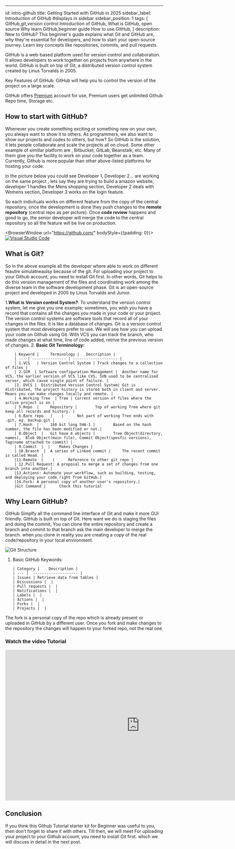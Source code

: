 ---
id: intro-github
title: Getting Started with GitHub in 2025 
sidebar_label: Introduction of GitHub #displays in sidebar
sidebar_position: 1
tags:
  [
    GitHub,git,version control
    Introduction of GitHub,
    What is GitHub, open source
    Why learn GitHub,beginner guide
    How to use GitHub,
  ]
description: New to GitHub? This beginner's guide explains what Git and GitHub are, why they're essential for developers, and how to start your open-source journey. Learn key concepts like repositories, commits, and pull requests.

GitHub is a web-based platform used for version control and collaboration. It allows developers to work together on projects from anywhere in the world. GitHub is built on top of Git, a distributed version control system created by Linus Torvalds in 2005.


Key Features of GitHub:
GitHub  will help you to control the version of the project on a large scale.

GitHub offers <a href="https://github.com/pricing">Premium</a> account for use, Premium users get unlimited Github Repo time, Storage etc. 


## How to start with GitHub?

Whenever you create something exciting or something new on your own, you always want to show it to others. As programmers, we also want to show our projects and codes to others, but how? So GitHub is the solution, it lets people collaborate and scale the projects all on cloud.  Some other example of simillar platform are , Bitbucket, GitLab, Beanstalk, etc. Many of them give you the facility to work on your code together as a team. Currently, Github is more popular than other above-listed platforms for hosting your code.

In the picture below you could see Developer 1, Developer 2... are working on the same project , lets say they are trying to build a amazon website, developer 1 handles the Mens shopping section, Developer 2 deals with Womens section, Developer 3 works on the login feature. 

So each indivituals works on different feature from the copy of the central repository, once the development is done they push changes to the **remote repository** (central repo as per picture). Once **code review** happens and good to go, the senior developer will merge the code to the central repository so all the feature will be live on production.

  <BrowserWindow url="https://github.com/" bodyStyle={{padding: 0}}>    
     [![Visual Studio Code](./assets/1-Introduction-to-github.png)](https://code.visualstudio.com/)
    </BrowserWindow>



## What is Git?

So in the above example all the developer where able to work on different feautre simulatneaulsy because of the git. For uploading your project to your Github account, you need to install Git first. In other words, Git helps to do this version management of the files and coordinating work among the diverse team in the software development phase. Git is an open-source project and developed in 2005 by Linus Torvalds and Junior.

1.**What is Version control System?**: To understand the version control system, let me give you one example; sometimes, you wish you have a record that contains all the changes you made in your code or your project. The version control systems are software tools that record all of your changes in the files. It is like a database of changes. Git is a version control system that most developers prefer to use. We will see how you can upload your code on Github using Git. With VCS you can track the branch, who made changes at what time, line of code added, retrive the previous version of changes. 
2. **Basic Git Terminology:**

        | Keyword | 	Terminology | 	Description |
        | --- | --------------- | -------------------- |
        | 1.VCS   | Version Control System | Track changes to a collection of files |
        | 2.SCM  | Software configuration Management | 	Another name for VCS, the earlier version of VCS like CVS, SVN used to be centralised server, which cause single point of failure. |
        |3. DVCS | 	Distributed Version Control System| Git is distributed, the project history is stored both in client and server. Means you can make changes locally and remote. |
        | 4.Working Tree  | Tree | Current version of files where the active project is on |
        | 5.Repo  | 	Repository | 		Top of working Tree where git keep all records and history. |
        | 6.Bare repo   | 	 | 		Not part of working Tree ends with .git, eg. backup.git |
        | 7.Hash  | 	160 bit long SHA-1 | 		Based on the hash number, the file has been modified or not.|
        | 8.Object  | 	Git have 4 objects | 		Tree Object(directory, names),  Blob Object(main file), Commit Object(spesfic versions), Tag(name attached to commit) |
        | 9.Commit  |  | 	Makes Changes |
        | 10.Branch  | 	A series of Linked commit | 	The recent commit is called Head. |
        |11.Remote  | 	 | 		Reference to other git repo |
        | 12.Pull Request: A proposal to merge a set of changes from one branch into another.|
        |13.Actions: Automate your workflow, such as building, testing, and deploying your code right from GitHub.|
        |14.Fork: A personal copy of another user's repository.|
        |Git Command | 		Check this tutorial



## Why Learn GitHub? 

GitHub Simplfy all the command line interface of Git and make it more GUI friendly. GitHub is built on top of Git. Here want we do is staging the files and doing the commit, You can clone the entire repository and create a branch and commit to that branch ask the main developer to merge the branch. when you clone in reality you are creating a copy of the real code/repository in your local environment.

![Git Structure](./assets/2-git-strucutre.png)
   
  

1.  Basic GitHub Keywords:

        | Category | 	Description |
        | --- |  -------------------- |
        | Issues | Retrieve data from tables |
        | Discussions |  |
        | Pull requests |  |
        | Notifications |  |
        | Labels |  |
        | Actions |  |
        | Forks |  |
        | Projects |  |


The fork is a personal copy of the repo which is already present or uploaded in GitHub by a different user. Once you fork and make changes to the repository the changes will happen to your forked repo, not the real one.

### Watch the video Tutorial
<iframe width="853" height="480" src="https://www.youtube.com/embed/GrTV59Y84S8?list=PLrLTYhoDFx-kiuFiGQqVpYYZ56pIhUW63" title="How to start with GitHub in 2024 | Beginner&#39;s Guide" frameborder="0" allow="accelerometer; autoplay; clipboard-write; encrypted-media; gyroscope; picture-in-picture; web-share" referrerpolicy="strict-origin-when-cross-origin" allowfullscreen></iframe>


## Conclusion

If you think this Github Tutorial starter kit for Beginner was useful to you, then don’t forget to share it with others.  Till then, we will meet For uploading your project to your Github account, you need to install Git first. which we will discuss in detail in the next post.

